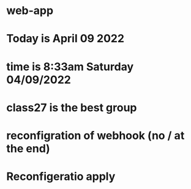 # web-app
# Today is April 09 2022
# time is 8:33am Saturday 04/09/2022
# class27 is the best group 
# reconfigration of webhook (no / at the end)
# Reconfigeratio apply

